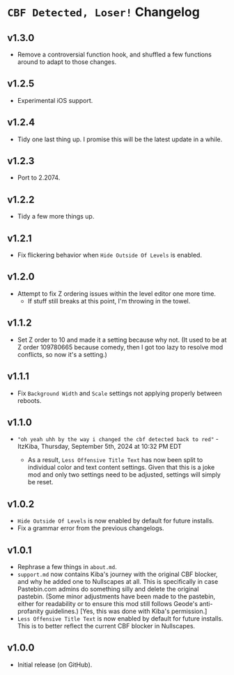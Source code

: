 # `CBF Detected, Loser!` Changelog
## v1.3.0
- Remove a controversial function hook, and shuffled a few functions around to adapt to those changes.
## v1.2.5
- Experimental iOS support.
## v1.2.4
- Tidy one last thing up. I promise this will be the latest update in a while.
## v1.2.3
- Port to 2.2074.
## v1.2.2
- Tidy a few more things up.
## v1.2.1
- Fix flickering behavior when `Hide Outside Of Levels` is enabled.
## v1.2.0
- Attempt to fix Z ordering issues within the level editor one more time.
  - If stuff still breaks at this point, I'm throwing in the towel.
## v1.1.2
- Set Z order to 10 and made it a setting because why not. (It used to be at Z order 109780665 because comedy, then I got too lazy to resolve mod conflicts, so now it's a setting.)
## v1.1.1
- Fix `Background Width` and `Scale` settings not applying properly between reboots.
## v1.1.0
- `"oh yeah uhh by the way i changed the cbf detected back to red"` <cl>- ItzKiba, Thursday, September 5th, 2024 at 10:32 PM EDT</c>
  - As a result, `Less Offensive Title Text` has now been split to individual color and text content settings. Given that this is a joke mod and only two settings need to be adjusted, settings will simply be reset.
## v1.0.2
- `Hide Outside Of Levels` is now enabled by default for future installs.
- Fix a grammar error from the previous changelogs.
## v1.0.1
- Rephrase a few things in `about.md`.
- `support.md` now contains Kiba's journey with the original CBF blocker, and why he added one to Nullscapes at all. This is specifically in case Pastebin.com admins do something silly and delete the original pastebin. <cy>(Some minor adjustments have been made to the pastebin, either for readability or to ensure this mod still follows Geode's anti-profanity guidelines.) [Yes, this was done with Kiba's permission.]</c>
- `Less Offensive Title Text` is now enabled by default for future installs. This is to better reflect the current CBF blocker in Nullscapes.
## v1.0.0
- Initial release (on GitHub).